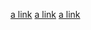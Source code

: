 [a link](http://example.com "title")
[a link](http://example.com (title))
[a link](http://example.com 'title')
